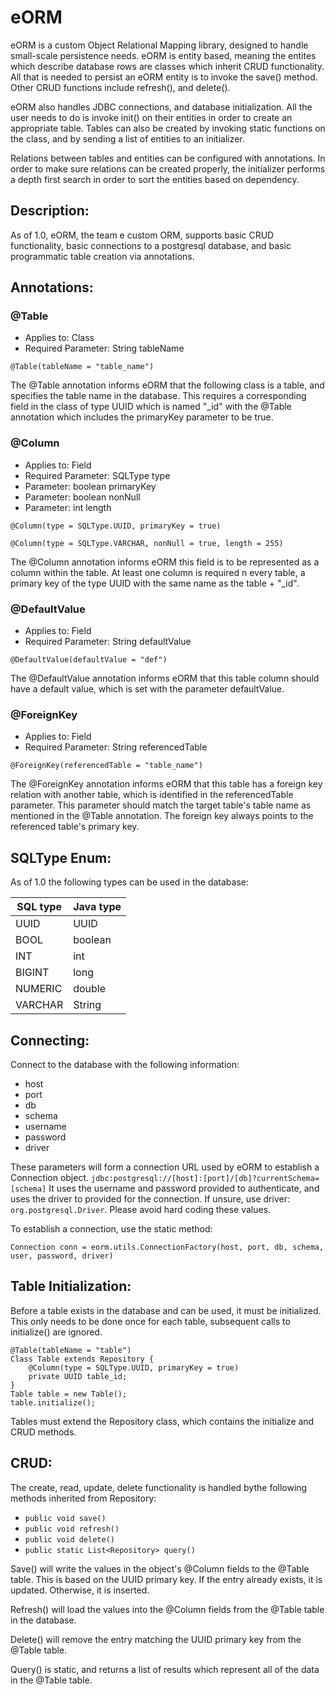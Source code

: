 # eORM

eORM is a custom Object Relational Mapping library, designed to handle small-scale persistence needs. eORM is entity based, meaning the entites which describe database rows 
are classes which inherit CRUD functionality. All that is needed to persist an eORM entity is to invoke the save() method. Other CRUD functions include refresh(), and delete().

eORM also handles JDBC connections, and database initialization. All the user needs to do is invoke init() on their entities in order to create an appropriate table. Tables can 
also be created by invoking static functions on the class, and by sending a list of entities to an initializer. 

Relations between tables and entities can be configured with annotations. In order to make sure relations can be created properly, the initializer performs a depth first search 
in order to sort the entities based on dependency.  

## Description:
As of 1.0, eORM, the team e custom ORM, supports basic CRUD functionality, basic connections to a postgresql database,
and basic programmatic table creation via annotations.

## Annotations:
### @Table
- Applies to: Class
- Required Parameter: String tableName
      
`@Table(tableName = "table_name")`

The @Table annotation informs eORM that the following class is a table, 
and specifies the table name in the database. This requires a corresponding field
in the class of type UUID which is named "<TABLENAME>_id" with the @Table 
annotation which includes the primaryKey parameter to be true.

### @Column
- Applies to: Field
- Required Parameter: SQLType type
- Parameter: boolean primaryKey
- Parameter: boolean nonNull
- Parameter: int length

`@Column(type = SQLType.UUID, primaryKey = true)`
 
`@Column(type = SQLType.VARCHAR, nonNull = true, length = 255)`

The @Column annotation informs eORM this field is to be represented as a column 
within the table. At least one column is required n every table, a primary key
of the type UUID with the same name as the table + "_id".

### @DefaultValue
- Applies to: Field
- Required Parameter: String defaultValue

`@DefaultValue(defaultValue = "def")`

The @DefaultValue annotation informs eORM that this table column should have 
a default value, which is set with the parameter defaultValue.


### @ForeignKey
- Applies to: Field
- Required Parameter: String referencedTable

`@ForeignKey(referencedTable = "table_name")`

The @ForeignKey annotation informs eORM that this table has a foreign key relation with another
table, which is identified in the referencedTable parameter. This parameter should match
the target table's table name as mentioned in the @Table annotation. The foreign key always
points to the referenced table's primary key.

## SQLType Enum:
As of 1.0 the following types can be used in the database:
 
| SQL type | Java type |
| -------- | --------- |
| UUID     | UUID      |
| BOOL     | boolean   |
| INT      | int       |
| BIGINT   | long      |
| NUMERIC  | double    |
| VARCHAR  | String    |


## Connecting:
Connect to the database with the following information:
- host
- port
- db
- schema
- username
- password
- driver
 
 These parameters will form a connection URL used by eORM to establish a Connection object.
 `jdbc:postgresql://[host]:[port]/[db]?currentSchema=[schema]`
  It uses the username and password provided to authenticate, and uses the driver to provided
  for the connection. If unsure, use driver: `org.postgresql.Driver`. Please avoid hard 
  coding these values.
 
 To establish a connection, use the static method:
 
 `Connection conn = eorm.utils.ConnectionFactory(host, port, db, schema, user, password, driver)`
 
 
## Table Initialization:
Before a table exists in the database and can be used, it must be initialized. 
This only needs to be done once for each table, subsequent calls to initialize() are ignored.

```
@Table(tableName = "table")
Class Table extends Repository {
    @Column(type = SQLType.UUID, primaryKey = true)
    private UUID table_id;
}
Table table = new Table();
table.initialize();
```

Tables must extend the Repository class, which contains the initialize and CRUD methods.

## CRUD:
The create, read, update, delete functionality is handled bythe following methods 
inherited from Repository: 
- `public void save()`
- `public void refresh()`
- `public void delete()`
- `public static List<Repository> query()`

Save() will write the values in the object's @Column fields to the @Table table. This is based 
on the UUID primary key. If the entry already exists, it is updated. Otherwise, it is inserted.
 
Refresh() will load the values into the @Column fields from the @Table table in the database.
 
Delete() will remove the entry matching the UUID primary key from the @Table table.
 
Query() is static, and returns a list of results which represent all of the data in the @Table
table.
